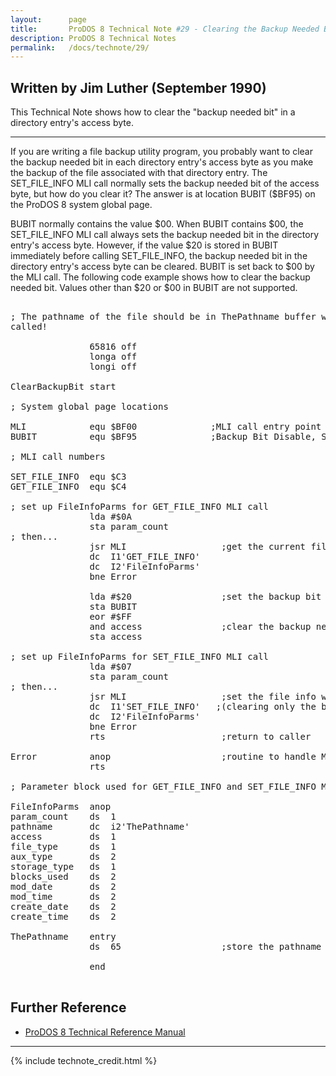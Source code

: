```yaml
---
layout:      page
title:       ProDOS 8 Technical Note #29 - Clearing the Backup Needed Bit
description: ProDOS 8 Technical Notes
permalink:   /docs/technote/29/
---
```


<h2>Written by Jim Luther (September 1990)</h2>

<p>This Technical Note shows how to clear the "backup needed bit" in a 
directory entry's access byte.</p>

<hr>

<p>If you are writing a file backup utility program, you probably want to clear 
the backup needed bit in each directory entry's access byte as you make the 
backup of the file associated with that directory entry.  The SET_FILE_INFO 
MLI call normally sets the backup needed bit of the access byte, but how do 
you clear it?  The answer is at location BUBIT ($BF95) on the ProDOS 8 system 
global page.</p>

<p>BUBIT normally contains the value $00.  When BUBIT contains $00, the 
SET_FILE_INFO MLI call always sets the backup needed bit in the directory 
entry's access byte.  However, if the value $20 is stored in BUBIT immediately 
before calling SET_FILE_INFO, the backup needed bit in the directory entry's 
access byte can be cleared.  BUBIT is set back to $00 by the MLI call.  The 
following code example shows how to clear the backup needed bit.  Values other 
than $20 or $00 in BUBIT are not supported.</p>

<pre>

; The pathname of the file should be in ThePathname buffer when this code is 
called!

               65816 off
               longa off
               longi off

ClearBackupBit start

; System global page locations

MLI            equ $BF00              ;MLI call entry point
BUBIT          equ $BF95              ;Backup Bit Disable, SET_FILE_INFO only

; MLI call numbers

SET_FILE_INFO  equ $C3
GET_FILE_INFO  equ $C4

; set up FileInfoParms for GET_FILE_INFO MLI call
               lda #$0A
               sta param_count
; then...
               jsr MLI                  ;get the current file info
               dc  I1'GET_FILE_INFO'
               dc  I2'FileInfoParms'
               bne Error

               lda #$20                 ;set the backup bit disable bit
               sta BUBIT
               eor #$FF
               and access               ;clear the backup needed bit
               sta access

; set up FileInfoParms for SET_FILE_INFO MLI call
               lda #$07
               sta param_count
; then...
               jsr MLI                  ;set the file info with the file info
               dc  I1'SET_FILE_INFO'   ;(clearing only the backup needed bit)
               dc  I2'FileInfoParms'
               bne Error
               rts                      ;return to caller

Error          anop                     ;routine to handle MLI errors
               rts

; Parameter block used for GET_FILE_INFO and SET_FILE_INFO MLI calls

FileInfoParms  anop
param_count    ds  1
pathname       dc  i2'ThePathname'
access         ds  1
file_type      ds  1
aux_type       ds  2
storage_type   ds  1
blocks_used    ds  2
mod_date       ds  2
mod_time       ds  2
create_date    ds  2
create_time    ds  2

ThePathname    entry
               ds  65                   ;store the pathname of the file here

               end

</pre>


<h2>Further Reference</h2>

<ul>
<li><a href="/docs/techref/">ProDOS 8 Technical Reference Manual</a></li>
</ul>

<hr>



{% include technote_credit.html %}
